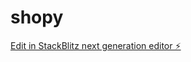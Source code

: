 # shopy

[Edit in StackBlitz next generation editor ⚡️](https://stackblitz.com/~/github.com/Tarak1417/shopy)